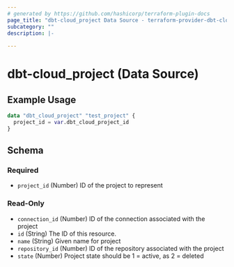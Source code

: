 ```yaml
---
# generated by https://github.com/hashicorp/terraform-plugin-docs
page_title: "dbt-cloud_project Data Source - terraform-provider-dbt-cloud"
subcategory: ""
description: |-
  
---
```


# dbt-cloud_project (Data Source)



## Example Usage

```terraform
data "dbt_cloud_project" "test_project" {
  project_id = var.dbt_cloud_project_id
}
```

<!-- schema generated by tfplugindocs -->
## Schema

### Required

- `project_id` (Number) ID of the project to represent

### Read-Only

- `connection_id` (Number) ID of the connection associated with the project
- `id` (String) The ID of this resource.
- `name` (String) Given name for project
- `repository_id` (Number) ID of the repository associated with the project
- `state` (Number) Project state should be 1 = active, as 2 = deleted


